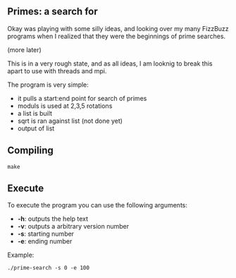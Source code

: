 Primes: a search for
--------------------


Okay was playing with some silly ideas, and looking over my many FizzBuzz programs when I realized that they were the beginnings of prime searches.
 
 (more later)
 
This is in a very rough state, and as all ideas, I am looknig to break this apart to use with threads and mpi.


The program is very simple:
 - it pulls a start:end point for search of primes
 - moduls is used at 2,3,5 rotations
 - a list is built
 - sqrt is ran against list (not done yet)
 - output of list


 




Compiling
---------

```
make
```

Execute
-------

To execute the program you can use the following arguments:
 - **-h**: outputs the help text
 - **-v**: outputs a arbitrary version number
 - **-s**: starting number
 - **-e**: ending number

Example:
```
./prime-search -s 0 -e 100



